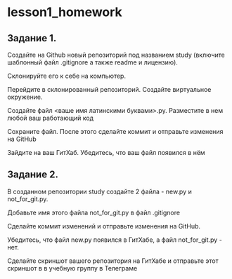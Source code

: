 # lesson1_homework

## Задание 1.

Создайте на Github новый репозиторий под названием study (включите шаблонный файл .gitignore а также readme и лицензию). 

Склонируйте его к себе на компьютер. 

Перейдите в склонированный репозиторий. Создайте виртуальное окружение.

Создайте файл <ваше имя латинскими буквами>.py. Разместите в нем любой ваш работающий код

Сохраните файл. После этого сделайте коммит и отправьте изменения на GitHub

Зайдите на ваш ГитХаб. Убедитесь, что ваш файл появился в нём


## Задание 2.

В созданном репозитории study создайте 2 файла - new.py и not_for_git.py.

Добавьте имя этого файла not_for_git.py в файл .gitignore

Сделайте коммит изменений и отправьте изменения на GitHub.

Убедитесь, что файл new.py появился в ГитХабе, а файл not_for_git.py - нет.

Сделайте скриншот вашего репозитория на ГитХабе и отправьте этот скриншот в в учебную группу в Телеграме
